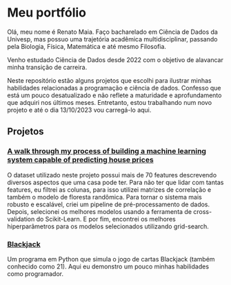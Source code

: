 # Meu portfólio

Olá, meu nome é Renato Maia. Faço bacharelado em Ciência de Dados da Univesp, mas possuo uma trajetória acadêmica multidisciplinar, passando pela Biologia, Física, Matemática e até mesmo Filosofia.  

Venho estudado Ciência de Dados desde 2022 com o objetivo de alavancar minha transição de carreira.  
  
Neste repositório estão alguns projetos que escolhi para ilustrar minhas habilidades relacionadas a programação e ciência de dados. Confesso que está um pouco desatualizado e não reflete a maturidade e aprofundamento que adquiri nos últimos meses. Entretanto, estou trabalhando num novo projeto e até o dia 13/10/2023 vou carregá-lo aqui.  

## Projetos

### [A walk through my process of building a machine learning system capable of predicting house prices](https://github.com/renatomsf/portfolio/blob/main/house_prices.ipynb)  
O dataset utilizado neste projeto possui mais de 70 features descrevendo diversos aspectos que uma casa pode ter. Para não ter que lidar com tantas features, eu filtrei as colunas, para isso utilizei matrizes de correlação e também o modelo de floresta randômica. Para tornar o sistema mais robusto e escalável, criei um pipeline de pré-processamento de dados. Depois, selecionei os melhores modelos usando a ferramenta de cross-validation do Scikit-Learn. E por fim, encontrei os melhores hiperparâmetros para os modelos selecionados utilizando grid-search. 

### [Blackjack](https://github.com/renatomsf/portfolio/blob/main/Python%20Projects/Blackjack.py)
Um programa em Python que simula o jogo de cartas Blackjack (também conhecido como 21). Aqui eu demonstro um pouco minhas habilidades como programador.
